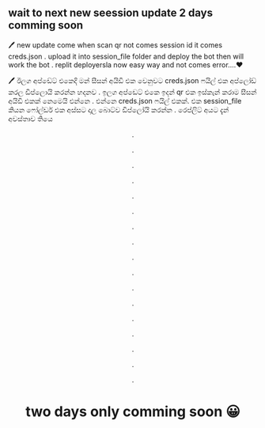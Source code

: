 ## wait to next new seession update 2 days comming soon


🖊️ new update come when scan qr not comes session id it comes creds.json . upload it into session_file folder and deploy the bot then will work the bot . replit deployersla now easy way and not comes error....❤️

🖊️ ඊලග අප්ඩේට් එකෙදි මන් සීසන් අයිඩි එක වෙනුවට creds.json ෆයිල් එක අප්ලෝඩ් කරල ඩිප්ලොයි කරන්න හදනව .
ඉලග අප්ඩෙට් එකෙ ඉදන් qr එක ඉස්කැන් කරාම සීසන් අයිඩි එකක් නෙමෙයි එන්නෙ . එන්නෙ creds.json ෆයිල් එකක්. එක session_file කියන ෆෝල්ඩර් එක අස්සට දාල බොට්ව ඩිප්ලෝයි කරන්න .
රෙප්ලිට් අයට දැන් අවස්තාව තියෙ


<div align="center">
.
  
.

.

.

.

.

.

.

.

.

.

.

.

.

.

.

.

# two days only comming soon 😀
